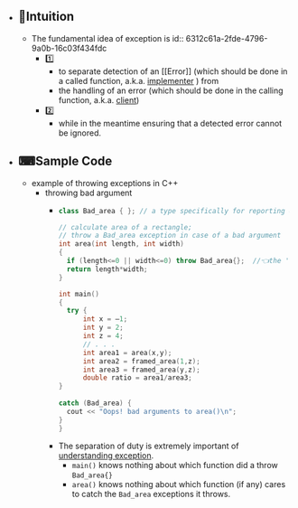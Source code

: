 - ## 🧠Intuition
	- The fundamental idea of exception is
	  id:: 6312c61a-2fde-4796-9a0b-16c03f434fdc
		- 1️⃣
			- to separate detection of an [[Error]] (which should be done in a called function, a.k.a. [implementer](((63109965-8627-4373-8bcc-b72865e07938))) ) from
			- the handling of an error (which should be done in the calling function, a.k.a. [client](((63109965-aeca-4aac-8c3a-3043e5cdedb1))))
		- 2️⃣
			- while in the meantime ensuring that a detected error cannot be ignored.
- ## ⌨Sample Code
	- example of throwing exceptions in C++
		- throwing bad argument
			- ``` c++
			  class Bad_area { }; // a type specifically for reporting errors from area()
			  
			  // calculate area of a rectangle;
			  // throw a Bad_area exception in case of a bad argument
			  int area(int length, int width)
			  {
			    if (length<=0 || width<=0) throw Bad_area{};  //👈the 'throw' is to hope that some `catch` will provide an appropriate response
			    return length*width;
			  }
			  
			  int main()
			  {
			    try {
			        int x = –1;
			        int y = 2;
			        int z = 4;
			        // . . .
			        int area1 = area(x,y);
			        int area2 = framed_area(1,z);
			        int area3 = framed_area(y,z);
			        double ratio = area1/area3;
			  }
			    
			  catch (Bad_area) {
			  	cout << "Oops! bad arguments to area()\n";
			  }
			  }
			  
			  ```
			- The separation of duty is extremely important of [understanding exception](((6312c61a-2fde-4796-9a0b-16c03f434fdc))).
				- `main()` knows nothing about which function did a throw `Bad_area{}`
				- `area()` knows nothing about which function (if any) cares to catch the `Bad_area` exceptions it throws.